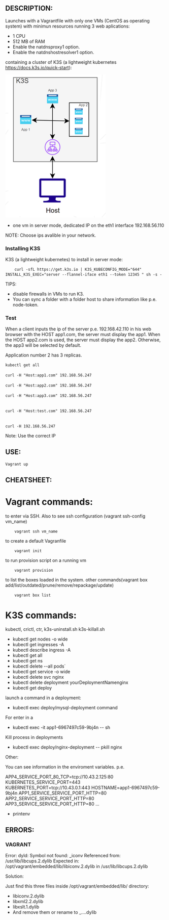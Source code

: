 ## DESCRIPTION:

Launches with a Vagrantfile with only one VMs (CentOS as operating system) with minimun resources running 3 web aplications:

- 1 CPU
- 512 MB of RAM
- Enable the natdnsproxy1 option.
- Enable the natdnshostresolver1 option.

containing a cluster of K3S (a lightweight kubernetes https://docs.k3s.io/quick-start):

![Alt text](../assets/p2.png)

- one vm in server mode, dedicated IP on the eth1 interface 192.168.56.110

NOTE: Choose ips avalible in your network.

### Installing K3S

K3S (a lightweight kubernetes) to install in server mode:

        curl -sfL https://get.k3s.io | K3S_KUBECONFIG_MODE="644" INSTALL_K3S_EXEC="server --flannel-iface eth1 --token 12345 " sh -s -

TIPS:
- disable firewalls in VMs to run K3.
- You can sync a folder with a folder host to share information like p.e. node-token.

### Test

When a client inputs the ip of the server p.e. 192.168.42.110 in his web browser with the HOST app1.com, the server must display the app1. When the HOST app2.com is used, the server must display the app2. Otherwise, the app3 will be selected by default.

Application number 2 has 3 replicas.

    kubectl get all
 
    curl -H "Host:app1.com" 192.168.56.247
 
    curl -H "Host:app2.com" 192.168.56.247
 
    curl -H "Host:app3.com" 192.168.56.247


    curl -H "Host:test.com" 192.168.56.247


    curl -H 192.168.56.247


Note: Use the correct IP

## USE:

    Vagrant up

## CHEATSHEET:

# Vagrant commands:

to enter via SSH. Also to see ssh configuration (vagrant ssh-config vm_name)

        vagrant ssh vm_name

to create a default Vagranfile

        vagrant init

to run provision script on a running vm

        vagrant provision

to list the boxes loaded in the system. other commands(vagrant box add/list/outdated/prune/remove/repackage/update)

        vagrant box list


# K3S commands:

kubectl, crictl, ctr, k3s-uninstall.sh k3s-killall.sh

- kubectl get nodes -o wide
- kubectl get ingresses -A
- kubectl describe ingress -A
- kubectl get all
- kubectl get ns
- kubectl delete --all  pods`
- kubectl get service -o wide
- kubectl delete svc nginx
- kubectl delete deployment yourDeploymentNamenginx
- kubectl get deploy

launch a command in a deployment:

- kubectl exec deploy/mysql-deployment command

For enter in a 

- kubectl exec -it app1-6967497c59-9bj4n -- sh

Kill process in deployments

- kubectl exec deploy/nginx-deployment -- pkill nginx

Other:

You can see information in the enviroment variables. p.e. 

APP4_SERVICE_PORT_80_TCP=tcp://10.43.2.125:80
KUBERNETES_SERVICE_PORT=443
KUBERNETES_PORT=tcp://10.43.0.1:443
HOSTNAME=app1-6967497c59-9bj4n
APP1_SERVICE_SERVICE_PORT_HTTP=80
APP2_SERVICE_SERVICE_PORT_HTTP=80
APP3_SERVICE_SERVICE_PORT_HTTP=80
...

- printenv


## ERRORS:

### VAGRANT

Error: dyld: Symbol not found: _iconv
    Referenced from: /usr/lib/libcups.2.dylib
    Expected in: /opt/vagrant/embedded/lib/libiconv.2.dylib
    in /usr/lib/libcups.2.dylib

Solution: 

Just find this three files inside /opt/vagrant/embedded/lib/ directory:

- libiconv.2.dylib
- libxml2.2.dylib
- libxslt.1.dylib
- And remove them or rename to _....dylib